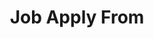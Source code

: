 ---
id: 1
title: Job Apply From
section: Job Apply From
backBtnLink: /job-list
backgroundImage: /images/heading.png
breadcrumb: 
  - title: Home
    link: /
  - title: Job List
    link: /job-list
---